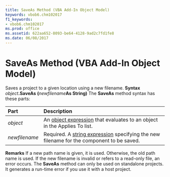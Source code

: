 ```yaml
---
title: SaveAs Method (VBA Add-In Object Model)
keywords: vbob6.chm102017
f1_keywords:
- vbob6.chm102017
ms.prod: office
ms.assetid: 622aa652-8093-be64-4128-9ad2c7fd1fe8
ms.date: 06/08/2017
---
```



# SaveAs Method (VBA Add-In Object Model)



Saves a project to a given location using a new filename.
 **Syntax**
 _object_**.SaveAs** **(**_newfilename_**As String)**
The **SaveAs** method syntax has these parts:


|**Part**|**Description**|
|:-----|:-----|
| _object_|An [object expression](vbe-glossary.md) that evaluates to an object in the Applies To list.|
| _newfilename_|Required. A [string expression](vbe-glossary.md) specifying the new filename for the component to be saved.|
 **Remarks**
If a new path name is given, it is used. Otherwise, the old path name is used. If the new filename is invalid or refers to a read-only file, an error occurs.
The **SaveAs** method can only be used on standalone projects. It generates a run-time error if you use it with a host project.


